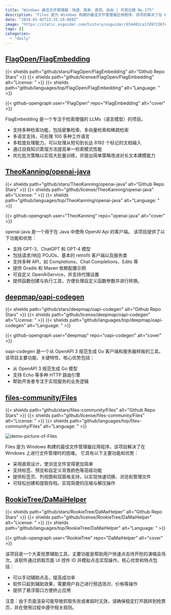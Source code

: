 ```yaml
---
title: "Windows 最佳文件管理器：快速、简单、直观、自由 | 开源日报 No.175"
description: "Files 是为 Windows 构建的最佳文件管理器应用程序。该项目解决了在 Windows 上进行文件管理时的困难。"
date: "2024-02-02T23:35:19.089Z"
image: "https://static.osguider.com/history/osguider/d34402ca17d97236fe53d6e93c0911c6.png"
tags: []
categories:
  - "daily"
---
```


## [FlagOpen/FlagEmbedding](https://github.com/FlagOpen/FlagEmbedding)

{{< shields path="github/stars/FlagOpen/FlagEmbedding" alt="Github Repo Stars" >}} {{< shields path="github/license/FlagOpen/FlagEmbedding" alt="License: " >}} {{< shields path="github/languages/top/FlagOpen/FlagEmbedding" alt="Language: " >}}

{{< github-opengraph user="FlagOpen" repo="FlagEmbedding" alt="cover" >}}

FlagEmbedding 是一个专注于检索增强的 LLMs（语言模型）的项目。

- 支持多种检索功能，包括密集检索、多向量检索和稀疏检索
- 多语言支持，可处理 100 多种工作语言
- 多粒度处理能力，可以处理从短句到长达 8192 个标记的文档输入
- 通过自我知识蒸馏方法提高单一检索模式性能
- 优化批次策略以实现大批量训练，并提出简单策略改进对长文本建模能力
  
## [TheoKanning/openai-java](https://github.com/TheoKanning/openai-java)

{{< shields path="github/stars/TheoKanning/openai-java" alt="Github Repo Stars" >}} {{< shields path="github/license/TheoKanning/openai-java" alt="License: " >}} {{< shields path="github/languages/top/TheoKanning/openai-java" alt="Language: " >}}

{{< github-opengraph user="TheoKanning" repo="openai-java" alt="cover" >}}

openai-java 是一个用于在 Java 中使用 OpenAI Api 的客户端。
该项目提供了以下功能和优势：

- 支持 GPT-3、ChatGPT 和 GPT-4 模型
- 包括请求/响应 POJOs、基本的 retrofit 客户端以及服务类
- 支持多种 API，如 Completions、Chat Completions、Edits 等
- 提供 Gradle 和 Maven 依赖配置示例
- 可自定义 OpenAiService，并支持代理设置
- 提供函数创建与执行工具，方便处理自定义函数参数并进行转换。
  
## [deepmap/oapi-codegen](https://github.com/deepmap/oapi-codegen)

{{< shields path="github/stars/deepmap/oapi-codegen" alt="Github Repo Stars" >}} {{< shields path="github/license/deepmap/oapi-codegen" alt="License: " >}} {{< shields path="github/languages/top/deepmap/oapi-codegen" alt="Language: " >}}

{{< github-opengraph user="deepmap" repo="oapi-codegen" alt="cover" >}}

oapi-codegen 是一个从 OpenAPI 3 规范生成 Go 客户端和服务器样板的工具。
该项目主要功能、关键特性、核心优势包括：

- 从 OpenAPI 3 规范生成 Go 模型
- 支持 Echo 等多种 HTTP 路由引擎
- 帮助开发者专注于实现服务的业务逻辑
  
## [files-community/Files](https://github.com/files-community/Files)

{{< shields path="github/stars/files-community/Files" alt="Github Repo Stars" >}} {{< shields path="github/license/files-community/Files" alt="License: " >}} {{< shields path="github/languages/top/files-community/Files" alt="Language: " >}}

![demo-picture-of-Files](https://static.osguider.com/history/osguider/b3c8dabe89c5928824daaf74e1b08dec.png)

Files 是为 Windows 构建的最佳文件管理器应用程序。该项目解决了在 Windows 上进行文件管理时的困难。
它具有以下主要功能和优势：

- 采用直观设计，使浏览文件变得更加简单
- 支持标签、预览和自定义背景颜色等高级功能
- 提供标签页、列视图和双窗格支持，以实现快速切换、浏览和管理文件
- 可轻松创建和提取存档，实现简便的压缩与解压操作
  
## [RookieTree/DaMaiHelper](https://github.com/RookieTree/DaMaiHelper)

{{< shields path="github/stars/RookieTree/DaMaiHelper" alt="Github Repo Stars" >}} {{< shields path="github/license/RookieTree/DaMaiHelper" alt="License: " >}} {{< shields path="github/languages/top/RookieTree/DaMaiHelper" alt="Language: " >}}

{{< github-opengraph user="RookieTree" repo="DaMaiHelper" alt="cover" >}}

该项目是一个大麦抢票辅助工具，主要功能是帮助用户快速点击待开抢的演唱会场次。该软件通过抓取页面 UI 控件 ID 并模拟点击实现操作。核心优势和特点包括：

- 可以手动辅助点击，提高成功率
- 软件只起到辅助效果，需要用户自己进行预选场次、价格等操作
- 提供了悬浮窗口方便终止应用

注意：由于页面渲染可能导致抓取失败或者超时无效，请确保稳定打开跳转到抢票页，并在使用过程中遵守相关规则。
  
